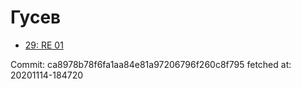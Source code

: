 # Гусев
- [29: RE 01](29.md)

Commit: ca8978b78f6fa1aa84e81a97206796f260c8f795
 fetched at: 20201114-184720
